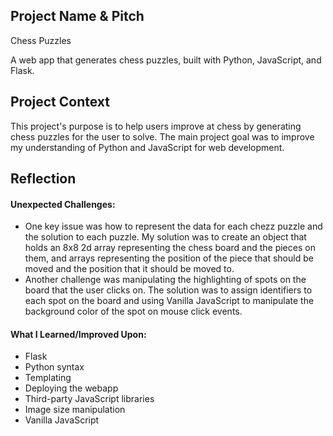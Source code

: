 ## Project Name & Pitch

Chess Puzzles

A web app that generates chess puzzles, built with Python, JavaScript, and Flask.

## Project Context

This project's purpose is to help users improve at chess by generating chess puzzles for the user to solve. The main project goal was to improve my understanding of Python and JavaScript for web development.

## Reflection

#### Unexpected Challenges:
  - One key issue was how to represent the data for each chezz puzzle and the solution to each puzzle. My solution was to create an object that holds an 8x8 2d array representing the chess board and the pieces on them, and arrays representing the position of the piece that should be moved and the position that it should be moved to.
  - Another challenge was manipulating the highlighting of spots on the board that the user clicks on. The solution was to assign identifiers to each spot on the board and using Vanilla JavaScript to manipulate the background color of the spot on mouse click events.

#### What I Learned/Improved Upon:
  - Flask
  - Python syntax
  - Templating
  - Deploying the webapp
  - Third-party JavaScript libraries
  - Image size manipulation
  - Vanilla JavaScript
